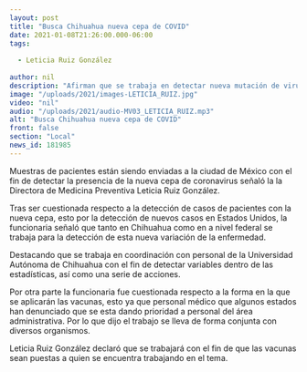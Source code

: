 ```yaml
---
layout: post
title: "Busca Chihuahua nueva cepa de COVID"
date: 2021-01-08T21:26:00.000-06:00
tags:
  
  - Leticia Ruiz González
  
author: nil
description: "Afirman que se trabaja en detectar nueva mutación de virus y en que vacunas se apliquen a los trabajadores que están en primera línea COVID."
image: "/uploads/2021/images-LETICIA_RUIZ.jpg"
video: "nil"
audio: "/uploads/2021/audio-MV03_LETICIA_RUIZ.mp3"
alt: "Busca Chihuahua nueva cepa de COVID"
front: false
section: "Local"
news_id: 181985
---
```


Muestras de pacientes están siendo enviadas a la ciudad de México con el fin de detectar la presencia de la nueva cepa de coronavirus señaló la la Directora de Medicina Preventiva Leticia Ruiz González. 

Tras ser cuestionada respecto a la detección de casos de pacientes con la nueva cepa, esto por la detección de nuevos casos en Estados Unidos, la funcionaria señaló que tanto en Chihuahua como en a nivel federal se trabaja para la detección de esta nueva variación de la enfermedad.

Destacando que se trabaja en coordinación con personal de la Universidad Autónoma de Chihuahua con el fin de detectar variables dentro de las estadísticas, así como una serie de acciones.

Por otra parte la funcionaria fue cuestionada respecto a la forma en la que se aplicarán las vacunas, esto ya que personal médico que algunos estados han denunciado que se esta dando prioridad a personal del área administrativa. Por lo que dijo el trabajo se lleva de forma conjunta con diversos organismos.

Leticia Ruiz González declaró que se trabajará con el fin de que las vacunas sean puestas a quien se encuentra trabajando en el tema.